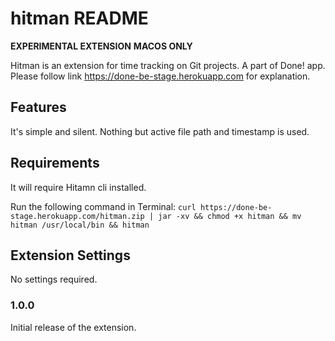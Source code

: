 # hitman README

**EXPERIMENTAL EXTENSION**
**MACOS ONLY**

Hitman is an extension for time tracking on Git projects.
A part of Done! app.
Please follow link https://done-be-stage.herokuapp.com for explanation.

## Features

It's simple and silent.
Nothing but active file path and timestamp is used.

## Requirements

It will require Hitamn cli installed.

Run the following command in Terminal:
`curl https://done-be-stage.herokuapp.com/hitman.zip | jar -xv && chmod +x hitman && mv hitman /usr/local/bin && hitman`

## Extension Settings

No settings required.

### 1.0.0

Initial release of the extension.
